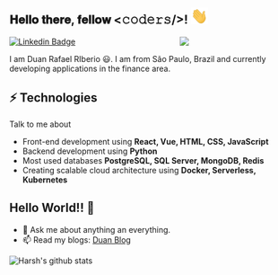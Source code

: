 <h2> 𝐇𝐞𝐥𝐥𝐨 𝐭𝐡𝐞𝐫𝐞, 𝐟𝐞𝐥𝐥𝐨𝐰 <𝚌𝚘𝚍𝚎𝚛𝚜/>! <img src="https://raw.githubusercontent.com/ABSphreak/ABSphreak/master/gifs/Hi.gif" width="30px"></h2>

<img align='right' src='https://user-images.githubusercontent.com/5713670/87202985-820dcb80-c2b6-11ea-9f56-7ec461c497c3.gif' width='200"'>

[![Linkedin Badge](https://img.shields.io/badge/-duanribeiro-blue?style=flat-square&logo=Linkedin&logoColor=white&link=https://www.linkedin.com/in/duan-ribeiro/)](https://www.linkedin.com/in/duan-ribeiro/)


I am Duan Rafael RIberio 😃. I am from São Paulo, Brazil and currently developing applications in the finance area.


## ⚡ Technologies
Talk to me about
- Front-end development using **React, Vue, HTML, CSS, JavaScript**
- Backend development using **Python**
- Most used databases **PostgreSQL, SQL Server, MongoDB, Redis**
- Creating scalable cloud architecture using **Docker, Serverless, Kubernetes**

## Hello World!! 🤔
- 💬 Ask me about anything an everything.
- 📫 Read my blogs: [Duan Blog](https://www.linkedin.com/in/duan-ribeiro/detail/recent-activity/posts/)

![Harsh's github stats](https://github-readme-stats.vercel.app/api?username=duanribeiro&show_icons=true&hide_border=true)


